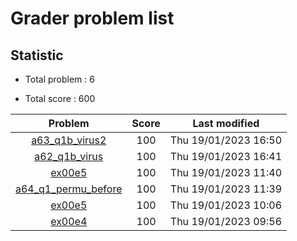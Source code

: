 # Grader problem list
## Statistic

- Total problem : 6

- Total score : 600

| Problem | Score | Last modified |
| :---: | :---: | :---: |
| [a63_q1b_virus2](a63_q1b_virus2.cpp) | 100 | Thu 19/01/2023 16:50 |
| [a62_q1b_virus](a62_q1b_virus.cpp) | 100 | Thu 19/01/2023 16:41 |
| [ex00e5](ex00e5.cpp) | 100 | Thu 19/01/2023 11:40 |
| [a64_q1_permu_before](a64_q1_permu_before.cpp) | 100 | Thu 19/01/2023 11:39 |
| [ex00e5](ex00e5.py) | 100 | Thu 19/01/2023 10:06 |
| [ex00e4](ex00e4.cpp) | 100 | Thu 19/01/2023 09:56 |

